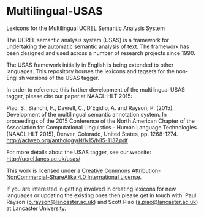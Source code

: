 # Multilingual-USAS
Lexicons for the Multilingual UCREL Semantic Analysis System 

The UCREL semantic analysis system (USAS) is a framework for undertaking 
the automatic semantic analysis of text. The framework has been designed 
and used across a number of research projects since 1990.

The USAS framework initially in English is being extended to other languages.
This repository houses the lexicons and tagsets for the non-English versions
of the USAS tagger.

In order to reference this further development of the multilingual USAS 
tagger, please cite our paper at NAACL-HLT 2015: 

Piao, S., Bianchi, F., Dayrell, C., D'Egidio, A. and Rayson, P. (2015). 
Development of the multilingual semantic annotation system. In 
proceedings of the 2015 Conference of the North American Chapter of the 
Association for Computational Linguistics - Human Language Technologies 
(NAACL HLT 2015), Denver, Colorado, United States, pp. 1268-1274.
http://aclweb.org/anthology/N/N15/N15-1137.pdf

For more details about the USAS tagger, see our website:
http://ucrel.lancs.ac.uk/usas/

This work is licensed under a 
<a rel="license" href="http://creativecommons.org/licenses/by-nc-sa/4.0/">Creative 
Commons Attribution-NonCommercial-ShareAlike 4.0 International 
License</a>.

If you are interested in getting involved in creating lexicons for new 
languages or updating the existing ones then please get in touch with: 
Paul Rayson (p.rayson@lancaster.ac.uk) and Scott Piao 
(s.piao@lancaster.ac.uk) at Lancaster University.

